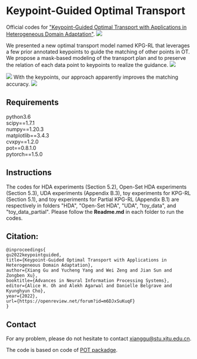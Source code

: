 # Keypoint-Guided Optimal Transport
Official codes for ["Keypoint-Guided Optimal Transport with Applications in Heterogeneous Domain Adaptation"](https://openreview.net/forum?id=m6DJxSuKuqF&noteId=SEp6zzXmpLE).
![](https://github.com/XJTU-XGU/KPG-RL/blob/main/figures/figure.png)

We presented a new optimal transport model named KPG-RL that leverages a few prior annotated keypoints to guide the matching of other points in OT. We propose a mask-based modeling of the transport plan and to preserve the relation of each data point to keypoints to realize the guidance. 
![](https://github.com/XJTU-XGU/KPG-RL/blob/main/figures/figure1.png)

![](https://github.com/XJTU-XGU/KPG-RL/blob/main/figures/figure3.png)
With the keypoints, our approach apparently improves the matching accuracy.
![](https://github.com/XJTU-XGU/KPG-RL/blob/main/figures/figure4.png)

## Requirements
python3.6 <br>
scipy==1.7.1 <br>
numpy==1.20.3 <br>
matplotlib==3.4.3 <br>
cvxpy==1.2.0 <br>
pot==0.8.1.0 <br>
pytorch==1.5.0 <br>

## Instructions
The codes for HDA experiments (Section 5.2), Open-Set HDA experiments (Section 5.3), UDA experiments (Appendix B.3),
toy experiments for KPG-RL (Section 5.1), and toy experiments for Partial KPG-RL (Appendix B.1) are respectively in folders 
"HDA", "Open-Set HDA", "UDA", "toy_data", and "toy_data_partial". Please follow the __Readme.md__ in each folder to run the codes.

## Citation:
```
@inproceedings{
gu2022keypointguided,
title={Keypoint-Guided Optimal Transport with Applications in Heterogeneous Domain Adaptation},
author={Xiang Gu and Yucheng Yang and Wei Zeng and Jian Sun and Zongben Xu},
booktitle={Advances in Neural Information Processing Systems},
editor={Alice H. Oh and Alekh Agarwal and Danielle Belgrave and Kyunghyun Cho},
year={2022},
url={https://openreview.net/forum?id=m6DJxSuKuqF}
}
```

## Contact
For any problem, please do not hesitate to contact xianggu@stu.xjtu.edu.cn.


The code is based on code of [POT packadge](https://pythonot.github.io/).
